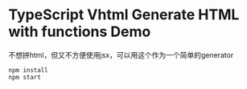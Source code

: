 TypeScript Vhtml Generate HTML with functions Demo
===========================

不想拼html，但又不方便使用jsx，可以用这个作为一个简单的generator

```
npm install
npm start
```